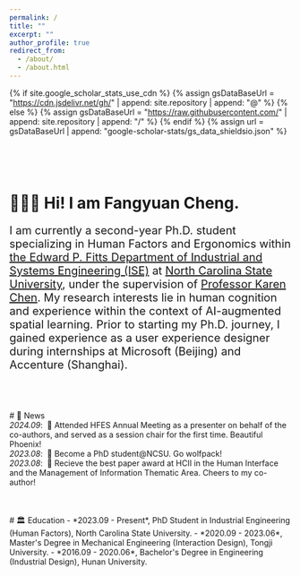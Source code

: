 ```yaml
---
permalink: /
title: ""
excerpt: ""
author_profile: true
redirect_from: 
  - /about/
  - /about.html
---
```


{% if site.google_scholar_stats_use_cdn %}
{% assign gsDataBaseUrl = "https://cdn.jsdelivr.net/gh/" | append: site.repository | append: "@" %}
{% else %}
{% assign gsDataBaseUrl = "https://raw.githubusercontent.com/" | append: site.repository | append: "/" %}
{% endif %}
{% assign url = gsDataBaseUrl | append: "google-scholar-stats/gs_data_shieldsio.json" %}

<span class='anchor' id='about-me'></span>

<div style="height: 50px;"></div>

<h1>👩🏻‍💻 Hi! I am Fangyuan Cheng.</h1>
<p style="font-size: 20px;"> I am currently a second-year Ph.D. student specializing in Human Factors and Ergonomics within <a href="https://ise.ncsu.edu/"> the Edward P. Fitts Department of Industrial and Systems Engineering (ISE)</a> at <a href="https://www.ncsu.edu/">North Carolina State University</a>, under the supervision of <a href="https://ise.ncsu.edu/people/kbchen2/"> Professor Karen Chen</a>. My research interests lie in human cognition and experience within the context of AI-augmented spatial learning. Prior to starting my Ph.D. journey, I gained experience as a user experience designer during internships at Microsoft (Beijing) and Accenture (Shanghai). </p>

<div style="height: 50px;"></div>
# 📆 News
<div class="news-container">
    <i>2024.09</i>: &nbsp;🌵 Attended HFES Annual Meeting as a presenter on behalf of the co-authors, and served as a session chair for the first time. Beautiful Phoenix!<br>
    <i>2023.08</i>: &nbsp;🐺 Become a PhD student@NCSU. Go wolfpack!<br>
    <i>2023.08</i>: &nbsp;🎉 Recieve the best paper award at HCII in the Human Interface and the Management of Information Thematic Area. Cheers to my co-author!
  
</div>

<div style="height: 50px;"></div>
# 🏛️ Education
- *2023.09 - Present*, PhD Student in Industrial Engineering (Human Factors), North Carolina State University.
- *2020.09 - 2023.06*, Master's Degree in Mechanical Engineering (Interaction Design), Tongji University.
- *2016.09 - 2020.06*, Bachelor's Degree in Engineering (Industrial Design), Hunan University.

